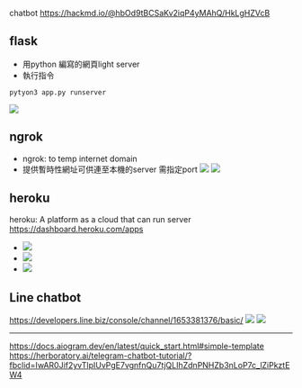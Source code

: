 chatbot
https://hackmd.io/@hbOd9tBCSaKv2iqP4yMAhQ/HkLgHZVcB
## flask
* 用python 編寫的網頁light server
* 執行指令
```
pytyon3 app.py runserver
```
![](https://i.imgur.com/BQPjQP8.png)


## ngrok
* ngrok: to temp internet domain
* 提供暫時性網址可供連至本機的server  需指定port
![](https://i.imgur.com/L6yERnD.png)
![](https://i.imgur.com/h2jwFLY.png)

## heroku
heroku: A platform as a cloud that can run server
https://dashboard.heroku.com/apps
* ![](https://i.imgur.com/FjaM7r9.png)
* ![](https://i.imgur.com/VwBHVeA.png)
* ![](https://i.imgur.com/zkWUpvh.png)

## Line chatbot
https://developers.line.biz/console/channel/1653381376/basic/
![](https://i.imgur.com/gbigrQp.png)
![](https://i.imgur.com/pAkBp26.png)




---
https://docs.aiogram.dev/en/latest/quick_start.html#simple-template
https://herboratory.ai/telegram-chatbot-tutorial/?fbclid=IwAR0Jif2yvTlpIUvPgE7vgnfnQu7tjQLIhZdnPNHZb3nLoP7c_lZiPkztEW4
